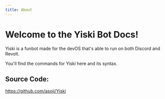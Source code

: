 ```yaml
---
title: About
---
```


# Welcome to the Yiski Bot Docs!

Yiski is a funbot made for the devOS that's able to run on both Discord and Revolt.

You'll find the commands for Yiski here and its syntax.

## Source Code:
https://github.com/asoji/Yiski